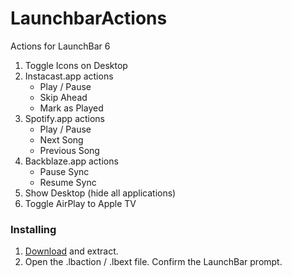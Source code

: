 LaunchbarActions
================

Actions for LaunchBar 6


1. Toggle Icons on Desktop
2. Instacast.app actions
    - Play / Pause
    - Skip Ahead
    - Mark as Played
3. Spotify.app actions
    - Play / Pause
    - Next Song
    - Previous Song
4. Backblaze.app actions
    - Pause Sync
    - Resume Sync
5. Show Desktop (hide all applications)
6. Toggle AirPlay to Apple TV

### Installing

1. [Download](https://github.com/BrettBukowski/LaunchbarActions/archive/master.zip) and extract.
2. Open the .lbaction / .lbext file. Confirm the LaunchBar prompt.


